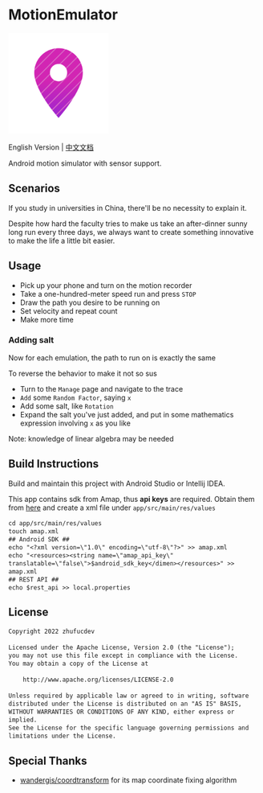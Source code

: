 # MotionEmulator
<img src="art/MotionEmulator.svg" width="200">

English Version | [中文文档](README_zh.md)

Android motion simulator with sensor support.


## Scenarios

If you study in universities in China, there'll be
no necessity to explain it.

Despite how hard the faculty tries to make us take an
after-dinner sunny long run every three days,
we always want to create something innovative to make the life a little
bit easier.

## Usage

* Pick up your phone and turn on the motion recorder
* Take a one-hundred-meter speed run and press `STOP`
* Draw the path you desire to be running on
* Set velocity and repeat count
* Make more time

### Adding salt
Now for each emulation, the path to run on
is exactly the same

To reverse the behavior to make it not so sus

* Turn to the `Manage` page and navigate to the trace
* `Add` some `Random Factor`, saying `x`
* Add some salt, like `Rotation`
* Expand the salt you've just added, and put in some
mathematics expression involving `x` as you like

Note: knowledge of linear algebra may be needed

## Build Instructions

Build and maintain this project with Android Studio
or Intellij IDEA.

This app contains sdk from Amap, thus **api keys** are
required.
Obtain them from [here](https://console.amap.com/dev/key/app)
and create a xml file under `app/src/main/res/values`
```shell
cd app/src/main/res/values
touch amap.xml
## Android SDK ##
echo "<?xml version=\"1.0\" encoding=\"utf-8\"?>" >> amap.xml
echo "<resources><string name=\"amap_api_key\" translatable=\"false\">$android_sdk_key</dimen></resources>" >> amap.xml
## REST API ##
echo $rest_api >> local.properties
```

## License

```
Copyright 2022 zhufucdev

Licensed under the Apache License, Version 2.0 (the "License");
you may not use this file except in compliance with the License.
You may obtain a copy of the License at

    http://www.apache.org/licenses/LICENSE-2.0

Unless required by applicable law or agreed to in writing, software
distributed under the License is distributed on an "AS IS" BASIS,
WITHOUT WARRANTIES OR CONDITIONS OF ANY KIND, either express or implied.
See the License for the specific language governing permissions and
limitations under the License.
```

## Special Thanks

- [wandergis/coordtransform](https://github.com/wandergis/coordtransform) for its map coordinate fixing algorithm